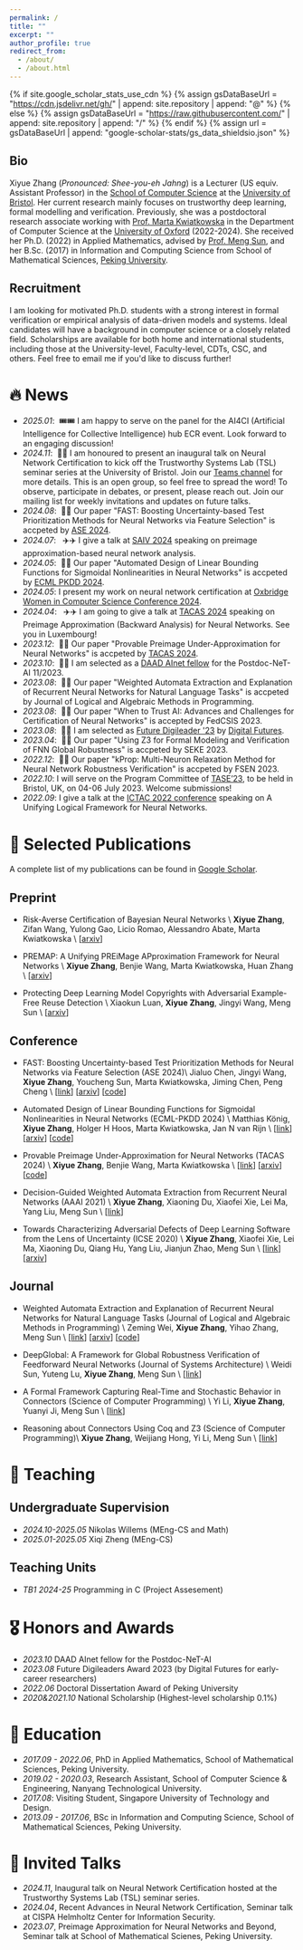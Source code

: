 ```yaml
---
permalink: /
title: ""
excerpt: ""
author_profile: true
redirect_from: 
  - /about/
  - /about.html
---
```


{% if site.google_scholar_stats_use_cdn %}
{% assign gsDataBaseUrl = "https://cdn.jsdelivr.net/gh/" | append: site.repository | append: "@" %}
{% else %}
{% assign gsDataBaseUrl = "https://raw.githubusercontent.com/" | append: site.repository | append: "/" %}
{% endif %}
{% assign url = gsDataBaseUrl | append: "google-scholar-stats/gs_data_shieldsio.json" %}

<span class='anchor' id='about-me'></span>

## Bio
Xiyue Zhang (<em>Pronounced: Shee-you-eh Jahng</em>) is a Lecturer (US equiv. Assistant Professor) in the [School of Computer Science](https://www.bristol.ac.uk/engineering/schools/computer-science/) at the [University of Bristol](https://www.bristol.ac.uk/).
Her current research mainly focuses on trustworthy deep learning, formal modelling and verification.
Previously, she was a postdoctoral research associate working with [Prof. Marta Kwiatkowska](https://www.cs.ox.ac.uk/people/marta.kwiatkowska/) in the Department of Computer Science at the [University of Oxford](https://www.cs.ox.ac.uk/) (2022-2024).
She received her Ph.D. (2022) in Applied Mathematics, advised by [Prof. Meng Sun](https://www.math.pku.edu.cn/teachers/sunm/indexen.html), and her B.Sc. (2017) in Information and Computing Science from School of Mathematical Sciences, [Peking University](https://english.pku.edu.cn/).


<!-- I have published more than 100 papers at the top international AI conferences with total <a href='https://scholar.google.com/citations?user=DhtAFkwAAAAJ'>google scholar citations <strong><span id='total_cit'>260000+</span></strong></a> (You can also use google scholar badge <a href='https://scholar.google.com/citations?user=DhtAFkwAAAAJ'><img src="https://img.shields.io/endpoint?url={{ url | url_encode }}&logo=Google%20Scholar&labelColor=f6f6f6&color=9cf&style=flat&label=citations"></a>). -->

## Recruitment
I am looking for motivated Ph.D. students with a strong interest in formal verification or empirical analysis of data-driven models and systems. Ideal candidates will have a background in computer science or a closely related field. Scholarships are available for both home and international students, including those at the University-level, Faculty-level, CDTs, CSC, and others. Feel free to email me if you'd like to discuss further!

# 🔥 News
- *2025.01*: &nbsp;🎟️🎟️ I am happy to serve on the panel for the AI4CI (Artificial Intelligence for Collective Intelligence) hub ECR event. Look forward to an engaging discussion!
- *2024.11*: &nbsp;🎉🎉 I am honoured to present an inaugural talk on Neural Network Certification to kick off the Trustworthy Systems Lab (TSL) seminar series at the University of Bristol.
Join our [Teams channel](https://teams.microsoft.com/l/channel/19%3a22010dd992a94c4fad51ebbe0e678fc5%40thread.tacv2/General?groupId=7c8a30f5-2218-4763-9fa3-7ee3d23ab033&tenantId=b2e47f30-cd7d-4a4e-a5da-b18cf1a4151b) for more details.
This is an open group, so feel free to spread the word! To observe, participate in debates, or present, please reach out. Join our mailing list for weekly invitations and updates on future talks.
- *2024.08*: &nbsp;🎉🎉 Our paper "FAST: Boosting Uncertainty-based Test Prioritization Methods for Neural Networks via Feature Selection" is accpeted by [ASE 2024](https://conf.researchr.org/home/ase-2024).
- *2024.07*: &nbsp; ✈️✈️ I give a talk at [SAIV 2024](https://www.aiverification.org/) speaking on preimage approximation-based neural network analysis.
- *2024.05*: &nbsp;🎉🎉 Our paper "Automated Design of Linear Bounding Functions for Sigmoidal Nonlinearities in Neural Networks" is accpeted by [ECML PKDD 2024](https://ecmlpkdd.org/2024/).
- *2024.05*: I present my work on neural network certification at [Oxbridge Women in Computer Science Conference 2024](https://www.cs.ox.ac.uk/conferences/Oxbridge2024/index.html).
- *2024.04*: &nbsp; ✈️✈️ I am going to give a talk at [TACAS 2024](https://etaps.org/2024/conferences/tacas/) speaking on Preimage Approximation (Backward Analysis) for Neural Networks. See you in Luxembourg!
- *2023.12*: &nbsp;🎉🎉 Our paper "Provable Preimage Under-Approximation for Neural Networks" is accpeted by [TACAS 2024](https://link.springer.com/chapter/10.1007/978-3-031-57256-2_1).
- *2023.10*: &nbsp;🎉🎉 I am selected as a [DAAD AInet fellow](https://www.daad.de/en/the-daad/postdocnet/details-and-application/) for the Postdoc-NeT-AI 11/2023.
- *2023.08*: &nbsp;🎉🎉 Our paper "Weighted Automata Extraction and Explanation of Recurrent Neural Networks for Natural Language Tasks" is accpeted by Journal of Logical and Algebraic Methods in Programming.
- *2023.08*: &nbsp;🎉🎉 Our paper "When to Trust AI: Advances and Challenges for Certification of Neural Networks" is accepted by FedCSIS 2023.
- *2023.08*: &nbsp;🎉🎉 I am selected as [Future Digileader '23](https://www.digitalfutures.kth.se/news/future-digileaders-23/) by [Digital Futures](https://www.digitalfutures.kth.se/).
- *2023.04*: &nbsp;🎉🎉 Our paper "Using Z3 for Formal Modeling and Verification of FNN Global Robustness" is accpeted by SEKE 2023.
- *2022.12*: &nbsp;🎉🎉 Our paper "kProp: Multi-Neuron Relaxation Method for Neural Network Robustness Verification" is accpeted by FSEN 2023.
- *2022.10*: I will serve on the Program Committee of [TASE’23](https://bristolpl.github.io/tase2023/), to be held in Bristol, UK, on 04-06 July 2023. Welcome submissions!
- *2022.09*: I give a talk at the [ICTAC 2022 conference](http://viam.science.tsu.ge/clas2022/) speaking on A Unifying Logical Framework for Neural Networks.




# 📝 Selected Publications 

<!-- <div class='paper-box'><div class='paper-box-image'><div><div class="badge">CVPR 2016</div><img src='images/500x300.png' alt="sym" width="100%"></div></div>
<div class='paper-box-text' markdown="1"> -->

<!-- [Deep Residual Learning for Image Recognition](https://openaccess.thecvf.com/content_cvpr_2016/papers/He_Deep_Residual_Learning_CVPR_2016_paper.pdf)

**Kaiming He**, Xiangyu Zhang, Shaoqing Ren, Jian Sun

[**Project**](https://scholar.google.com/citations?view_op=view_citation&hl=zh-CN&user=DhtAFkwAAAAJ&citation_for_view=DhtAFkwAAAAJ:ALROH1vI_8AC) <strong><span class='show_paper_citations' data='DhtAFkwAAAAJ:ALROH1vI_8AC'></span></strong>
- Lorem ipsum dolor sit amet, consectetur adipiscing elit. Vivamus ornare aliquet ipsum, ac tempus justo dapibus sit amet. 
</div>
</div> -->
A complete list of my publications can be found in [Google Scholar](https://scholar.google.com/citations?hl=en&user=eBMhCGYAAAAJ).

## Preprint
- Risk-Averse Certification of Bayesian Neural Networks \\
**Xiyue Zhang**, Zifan Wang, Yulong Gao, Licio Romao, Alessandro Abate, Marta Kwiatkowska \\
[[arxiv](https://arxiv.org/pdf/2411.19729v1)]


- PREMAP: A Unifying PREiMage APproximation Framework for Neural Networks \\
**Xiyue Zhang**, Benjie Wang, Marta Kwiatkowska, Huan Zhang \\
[[arxiv](https://arxiv.org/pdf/2408.09262)]

- Protecting Deep Learning Model Copyrights with Adversarial Example-Free Reuse Detection \\
Xiaokun Luan, **Xiyue Zhang**, Jingyi Wang, Meng Sun \\
[[arxiv](https://arxiv.org/pdf/2407.03883)]


## Conference
- FAST: Boosting Uncertainty-based Test Prioritization Methods for Neural Networks via Feature Selection (ASE 2024)\\
Jialuo Chen, Jingyi Wang, **Xiyue Zhang**, Youcheng Sun, Marta Kwiatkowska, Jiming Chen, Peng Cheng \\
[[link](https://dl.acm.org/doi/abs/10.1145/3691620.3695472)]
[[arxiv](https://arxiv.org/pdf/2409.09130)] 
[[code](https://github.com/Testing4AI/FAST)]

- Automated Design of Linear Bounding Functions for Sigmoidal Nonlinearities in Neural Networks (ECML-PKDD 2024) \\
Matthias König, **Xiyue Zhang**, Holger H Hoos, Marta Kwiatkowska, Jan N van Rijn \\
[[link](https://link.springer.com/chapter/10.1007/978-3-031-70368-3_23)]
[[arxiv](https://arxiv.org/pdf/2406.10154)]
[[code](https://github.com/ADA-research/nnv-bound-configuration)]

- Provable Preimage Under-Approximation for Neural Networks (TACAS 2024) \\
 **Xiyue Zhang**, Benjie Wang, Marta Kwiatkowska \\
[[link](https://link.springer.com/chapter/10.1007/978-3-031-57256-2_1)] [[arxiv](https://arxiv.org/pdf/2305.03686)] [[code](https://github.com/Zhang-Xiyue/PreimageApproxForNNs)]

- Decision-Guided Weighted Automata Extraction from Recurrent Neural Networks (AAAI 2021) \\
 **Xiyue Zhang**, Xiaoning Du, Xiaofei Xie, Lei Ma, Yang Liu, Meng Sun \\
[[link](https://ojs.aaai.org/index.php/AAAI/article/view/17391)]

- Towards Characterizing Adversarial Defects of Deep Learning Software from the Lens of Uncertainty (ICSE 2020) \\
 **Xiyue Zhang**, Xiaofei Xie, Lei Ma, Xiaoning Du, Qiang Hu, Yang Liu, Jianjun Zhao, Meng Sun \\
 [[link](https://dl.acm.org/doi/abs/10.1145/3377811.3380368)]
 [[arxiv](https://arxiv.org/pdf/2004.11573)]

## Journal
- Weighted Automata Extraction and Explanation of Recurrent Neural Networks for Natural Language Tasks (Journal of Logical and Algebraic Methods in Programming) \\
Zeming Wei, **Xiyue Zhang**, Yihao Zhang, Meng Sun \\
[[link](https://www.sciencedirect.com/science/article/abs/pii/S2352220823000615)]
[[arxiv](https://arxiv.org/pdf/2306.14040)] [[code](https://github.com/weizeming/Extract_WFA_from_RNN_for_NL)]

- DeepGlobal: A Framework for Global Robustness Verification of Feedforward Neural Networks (Journal of Systems Architecture) \\
Weidi Sun, Yuteng Lu, **Xiyue Zhang**, Meng Sun \\
[[link](https://www.sciencedirect.com/science/article/abs/pii/S138376212200128X)]

- A Formal Framework Capturing Real-Time and Stochastic Behavior in Connectors (Science of Computer Programming) \\
Yi Li, **Xiyue Zhang**, Yuanyi Ji, Meng Sun \\
[[link](https://www.sciencedirect.com/science/article/pii/S0167642318301631)]

- Reasoning about Connectors Using Coq and Z3 (Science of Computer Programming)\\
**Xiyue Zhang**, Weijiang Hong, Yi Li, Meng Sun \\
[[link](https://www.sciencedirect.com/science/article/pii/S0167642318304076)]


# 🏫 Teaching
## Undergraduate Supervision
- *2024.10-2025.05* Nikolas Willems (MEng-CS and Math)
- *2025.01-2025.05* Xiqi Zheng (MEng-CS)

## Teaching Units
- *TB1 2024-25* Programming in C (Project Assesement)

# 🎖 Honors and Awards
- *2023.10* DAAD AInet fellow for the Postdoc-NeT-AI 
- *2023.08* Future Digileaders Award 2023 (by Digital Futures for early-career researchers)
- *2022.06* Doctoral Dissertation Award of Peking University 
- *2020&2021.10* National Scholarship (Highest-level scholarship 0.1%)

# 📖 Education
- *2017.09 - 2022.06*, PhD in Applied Mathematics, School of Mathematical Sciences, Peking University.
- *2019.02 - 2020.03*, Research Assistant, School of Computer Science & Engineering, Nanyang Technological University.
- *2017.08*: Visiting Student, Singapore University of Technology and Design.
- *2013.09 - 2017.06*, BSc in Information and Computing Science, School of Mathematical Sciences, Peking University.

# 💬 Invited Talks
- *2024.11*, Inaugural talk on Neural Network Certification hosted at the Trustworthy Systems Lab (TSL) seminar series.
- *2024.04*, Recent Advances in Neural Network Certification, Seminar talk at CISPA Helmholtz Center for Information Security.
- *2023.07*, Preimage Approximation for Neural Networks and Beyond, Seminar talk at School of Mathematical Scienes, Peking University.